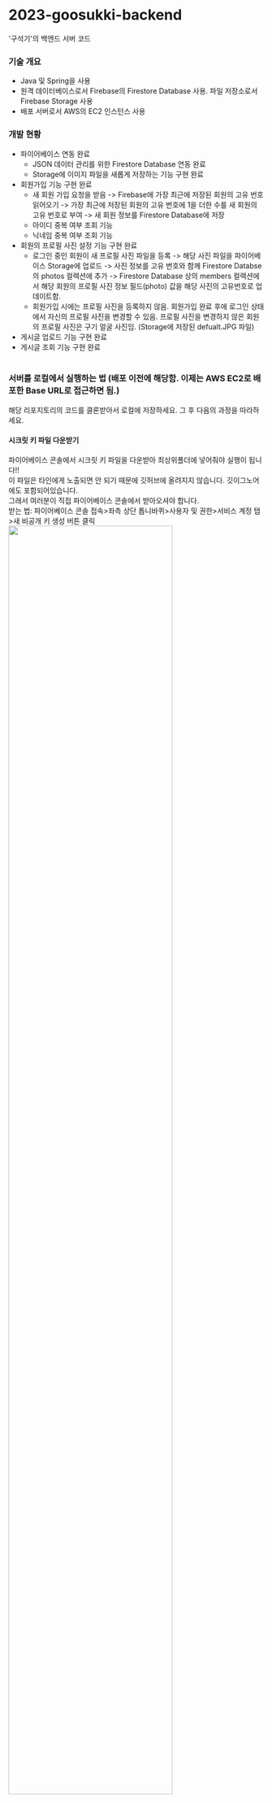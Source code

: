 # 2023-goosukki-backend
'구석기'의 백엔드 서버 코드

### 기술 개요
- Java 및 Spring을 사용
- 원격 데이터베이스로서 Firebase의 Firestore Database 사용. 파일 저장소로서 Firebase Storage 사용
- 배포 서버로서 AWS의 EC2 인스턴스 사용


### 개발 현황

- 파이어베이스 연동 완료
  - JSON 데이터 관리를 위한 Firestore Database 연동 완료
  - Storage에 이미지 파일을 새롭게 저장하는 기능 구현 완료
- 회원가입 기능 구현 완료
  - 새 회원 가입 요청을 받음 -> Firebase에 가장 최근에 저장된 회원의 고유 번호 읽어오기 -> 가장 최근에 저장된 회원의 고유 번호에 1을 더한 수를 새 회원의 고유 번호로 부여 -> 새 회원 정보를 Firestore Database에 저장
  - 아이디 중복 여부 조회 기능
  - 닉네임 중복 여부 조회 기능
- 회원의 프로필 사진 설정 기능 구현 완료
  - 로그인 중인 회원이 새 프로필 사진 파일을 등록 -> 해당 사진 파일을 파이어베이스 Storage에 업로드 -> 사진 정보를 고유 번호와 함께 Firestore Databse의 photos 컬렉션에 추가 -> Firestore Database 상의 members 컬렉션에서 해당 회원의 프로필 사진 정보 필드(photo) 값을 해당 사진의 고유번호로 업데이트함.
  - 회원가입 시에는 프로필 사진을 등록하지 않음. 회원가입 완료 후에 로그인 상태에서 자신의 프로필 사진을 변경할 수 있음. 프로필 사진을 변경하지 않은 회원의 프로필 사진은 구기 얼굴 사진임. (Storage에 저장된 defualt.JPG 파일)
- 게시글 업로드 기능 구현 완료
- 게시글 조회 기능 구현 완료
<br><br>

### 서버를 로컬에서 실행하는 법 (배포 이전에 해당함. 이제는 AWS EC2로 배포한 Base URL로 접근하면 됨.)
해당 리포지토리의 코드를 클론받아서 로컬에 저장하세요. 그 후 다음의 과정을 따라하세요.<br>
#### 시크릿 키 파일 다운받기
파이어베이스 콘솔에서 시크릿 키 파일을 다운받아 최상위폴더에 넣어줘야 실행이 됩니다!!<br>
이 파일은 타인에게 노출되면 안 되기 때문에 깃허브에 올려지지 않습니다. 깃이그노어에도 포함되어있습니다.<br>
그래서 여러분이 직접 파이어베이스 콘솔에서 받아오셔야 합니다.<br>
받는 법: 파이어베이스 콘솔 접속>좌측 상단 톱니바퀴>사용자 및 권한>서비스 계정 탭>새 비공개 키 생성 버튼 클릭<br>
<img width="80%" src="https://i.imgur.com/7zgCjsH.jpg"/></br>
<img width="80%" src="https://i.imgur.com/7sZXhS5.jpg"/></br>
<img width="80%" src="https://i.imgur.com/M9Y0XFi.jpg"/></br>
<img width="80%" src="https://i.imgur.com/v5QlX11.jpg"/></br>
받으셨다면 파일의 이름을 serviceAccountKey.json 으로 바꾸어 최상위폴더에 넣어주세요!!!!!<br>
<br><br>
#### 서버 실행하기
IntelliJ에서 해당 리포지토리를 연다.<br>
File>Settings...를 누른다.<br>
![image](https://user-images.githubusercontent.com/87855493/236627678-3352248c-12a7-4194-967f-501381f1ddb6.png)
뜬 창의 좌측 상단에 있는 검색창에 gradle을 검색한다.<br>
![image](https://user-images.githubusercontent.com/87855493/236627759-ccd13bde-8f9a-4d7d-8d35-751a15d2a098.png)
Build and run using... 과 Run test using... 을 IntelliJ IDEA로 변경한다.<br>
![image](https://user-images.githubusercontent.com/87855493/236627785-a0941c13-9277-4ec9-a747-cfcb6a3cada1.png)
GoosukkiApplication.java를 클릭하여 띄운다.<br>
7번째 줄인 "public class GoosukkiApplication {" 좌측에 있는 초록색 재생 버튼을 눌러 프로그램을 실행시킨다. (만약 초록 재생 버튼이 안 뜬다면 아직 빌드가 덜 된 것이므로 5분 정도 기다리세요)
